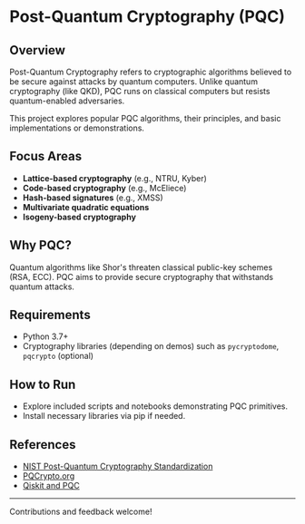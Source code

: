 # Post-Quantum Cryptography (PQC)

## Overview  
Post-Quantum Cryptography refers to cryptographic algorithms believed to be secure against attacks by quantum computers. Unlike quantum cryptography (like QKD), PQC runs on classical computers but resists quantum-enabled adversaries.

This project explores popular PQC algorithms, their principles, and basic implementations or demonstrations.

## Focus Areas  
- **Lattice-based cryptography** (e.g., NTRU, Kyber)  
- **Code-based cryptography** (e.g., McEliece)  
- **Hash-based signatures** (e.g., XMSS)  
- **Multivariate quadratic equations**  
- **Isogeny-based cryptography**

## Why PQC?  
Quantum algorithms like Shor's threaten classical public-key schemes (RSA, ECC). PQC aims to provide secure cryptography that withstands quantum attacks.

## Requirements  
- Python 3.7+  
- Cryptography libraries (depending on demos) such as `pycryptodome`, `pqcrypto` (optional)

## How to Run  
- Explore included scripts and notebooks demonstrating PQC primitives.  
- Install necessary libraries via pip if needed.

## References  
- [NIST Post-Quantum Cryptography Standardization](https://csrc.nist.gov/projects/post-quantum-cryptography)  
- [PQCrypto.org](https://pqcrypto.org/)  
- [Qiskit and PQC](https://qiskit.org/documentation/)

---

Contributions and feedback welcome!
